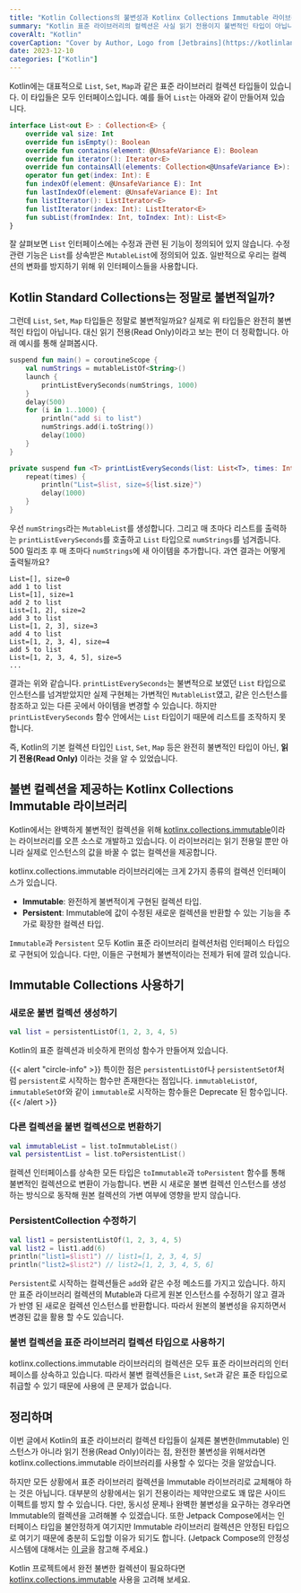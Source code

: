 ```yaml
---
title: "Kotlin Collections의 불변성과 Kotlinx Collections Immutable 라이브러리"
summary: "Kotlin 표준 라이브러리의 컬렉션은 사실 읽기 전용이지 불변적인 타입이 아닙니다. Kotlin에서 불변적인 컬렉션을 사용하는 방법에 대해서 알아봅니다."
coverAlt: "Kotlin"
coverCaption: "Cover by Author, Logo from [Jetbrains](https://kotlinlang.org/docs/kotlin-brand-assets.html)"
date: 2023-12-10
categories: ["Kotlin"]
---
```


Kotlin에는 대표적으로 `List`, `Set`, `Map`과 같은 표준 라이브러리 컬렉션 타입들이 있습니다.
이 타입들은 모두 인터페이스입니다.
예를 들어 `List`는 아래와 같이 만들어져 있습니다.

```kotlin
interface List<out E> : Collection<E> {
    override val size: Int
    override fun isEmpty(): Boolean
    override fun contains(element: @UnsafeVariance E): Boolean
    override fun iterator(): Iterator<E>
    override fun containsAll(elements: Collection<@UnsafeVariance E>): Boolean
    operator fun get(index: Int): E
    fun indexOf(element: @UnsafeVariance E): Int
    fun lastIndexOf(element: @UnsafeVariance E): Int
    fun listIterator(): ListIterator<E>
    fun listIterator(index: Int): ListIterator<E>
    fun subList(fromIndex: Int, toIndex: Int): List<E>
}
```

잘 살펴보면 `List` 인터페이스에는 수정과 관련 된 기능이 정의되어 있지 않습니다.
수정 관련 기능은 `List`를 상속받은 `MutableList`에 정의되어 있죠.
일반적으로 우리는 컬렉션의 변화를 방지하기 위해 위 인터페이스들을 사용합니다.

## Kotlin Standard Collections는 정말로 불변적일까?

그런데 `List`, `Set`, `Map` 타입들은 정말로 불변적일까요?
실제로 위 타입들은 완전히 불변적인 타입이 아닙니다.
대신 읽기 전용(Read Only)이라고 보는 편이 더 정확합니다.
아래 예시를 통해 살펴봅시다.

```kotlin
suspend fun main() = coroutineScope {
    val numStrings = mutableListOf<String>()
    launch {
        printListEverySeconds(numStrings, 1000)
    }
    delay(500)
    for (i in 1..1000) {
        println("add $i to list")
        numStrings.add(i.toString())
        delay(1000)
    }
}

private suspend fun <T> printListEverySeconds(list: List<T>, times: Int) {
    repeat(times) {
        println("List=$list, size=${list.size}")
        delay(1000)
    }
}
```

우선 `numStrings`라는 `MutableList`를 생성합니다.
그리고 매 초마다 리스트를 출력하는 `printListEverySeconds`를 호출하고 `List` 타입으로 `numStrings`를 넘겨줍니다.
500 밀리초 후 매 초마다 `numStrings`에 새 아이템을 추가합니다.
과연 결과는 어떻게 출력될까요?

```
List=[], size=0
add 1 to list
List=[1], size=1
add 2 to list
List=[1, 2], size=2
add 3 to list
List=[1, 2, 3], size=3
add 4 to list
List=[1, 2, 3, 4], size=4
add 5 to list
List=[1, 2, 3, 4, 5], size=5
...
```

결과는 위와 같습니다.
`printListEverySeconds`는 불변적으로 보였던 `List` 타입으로 인스턴스를 넘겨받았지만 실제 구현체는 가변적인 `MutableList`였고,
같은 인스턴스를 참조하고 있는 다른 곳에서 아이템을 변경할 수 있습니다.
하지만 `printListEverySeconds` 함수 안에서는 `List` 타입이기 때문에 리스트를 조작하지 못합니다.

즉, Kotlin의 기본 컬렉션 타입인 `List`, `Set`, `Map` 등은 완전히 불변적인 타입이 아닌, **읽기 전용(Read Only)** 이라는 것을 알 수 있었습니다.

## 불변 컬렉션을 제공하는 Kotlinx Collections Immutable 라이브러리

Kotlin에서는 완벽하게 불변적인 컬렉션을 위해 [kotlinx.collections.immutable](https://github.com/Kotlin/kotlinx.collections.immutable)이라는 라이브러리를 오픈 소스로 개발하고 있습니다.
이 라이브러리는 읽기 전용일 뿐만 아니라 실제로 인스턴스의 값을 바꿀 수 없는 컬렉션을 제공합니다.

kotlinx.collections.immutable 라이브러리에는 크게 2가지 종류의 컬렉션 인터페이스가 있습니다.

- **Immutable**: 완전하게 불변적이게 구현된 컬렉션 타입.
- **Persistent**: Immutable에 값이 수정된 새로운 컬렉션을 반환할 수 있는 기능을 추가로 확장한 컬렉션 타입.

`Immutable`과 `Persistent` 모두 Kotlin 표준 라이브러리 컬렉션처럼 인터페이스 타입으로 구현되어 있습니다.
다만, 이들은 구현체가 불변적이라는 전제가 뒤에 깔려 있습니다.

## Immutable Collections 사용하기

### 새로운 불변 컬렉션 생성하기

```kotlin
val list = persistentListOf(1, 2, 3, 4, 5)
```

Kotlin의 표준 컬렉션과 비슷하게 편의성 함수가 만들어져 있습니다.

{{< alert "circle-info" >}}
특이한 점은 `persistentListOf`나 `persistentSetOf`처럼 `persistent`로 시작하는 함수만 존재한다는 점입니다.
`immutableListOf`, `immutableSetOf`와 같이 `immutable`로 시작하는 함수들은 Deprecate 된 함수입니다.
{{< /alert >}}

### 다른 컬렉션을 불변 컬렉션으로 변환하기

```kotlin
val immutableList = list.toImmutableList()
val persistentList = list.toPersistentList()
```

컬렉션 인터페이스를 상속한 모든 타입은 `toImmutable`과 `toPersistent` 함수를 통해 불변적인 컬렉션으로 변환이 가능합니다.
변환 시 새로운 불변 컬렉션 인스턴스를 생성하는 방식으로 동작해 원본 컬렉션의 가변 여부에 영향을 받지 않습니다.

### PersistentCollection 수정하기

```kotlin
val list1 = persistentListOf(1, 2, 3, 4, 5)
val list2 = list1.add(6)
println("list1=$list1") // list1=[1, 2, 3, 4, 5]
println("list2=$list2") // list2=[1, 2, 3, 4, 5, 6]
```

`Persistent`로 시작하는 컬렉션들은 `add`와 같은 수정 메소드를 가지고 있습니다.
하지만 표준 라이브러리 컬렉션의 Mutable과 다르게 원본 인스턴스를 수정하기 않고 결과가 반영 된 새로운 컬렉션 인스턴스를 반환합니다.
따라서 원본의 불변성을 유지하면서 변경된 값을 활용 할 수도 있습니다.

### 불변 컬렉션을 표준 라이브러리 컬렉션 타입으로 사용하기

kotlinx.collections.immutable 라이브러리의 컬렉션은 모두 표준 라이브러리의 인터페이스를 상속하고 있습니다.
따라서 불변 컬렉션들은 `List`, `Set`과 같은 표준 타입으로 취급할 수 있기 때문에 사용에 큰 문제가 없습니다.

## 정리하며

이번 글에서 Kotlin의 표준 라이브러리 컬렉션 타입들이 실제론 불변한(Immutable) 인스턴스가 아니라 읽기 전용(Read Only)이라는 점, 완전한 불변성을 위해서라면 kotlinx.collections.immutable 라이브러리를 사용할 수 있다는 것을 알았습니다.

하지만 모든 상황에서 표준 라이브러리 컬렉션을 Immutable 라이브러리로 교체해야 하는 것은 아닙니다.
대부분의 상황에서는 읽기 전용이라는 제약만으로도 꽤 많은 사이드 이펙트를 방지 할 수 있습니다.
다만, 동시성 문제나 완벽한 불변성을 요구하는 경우라면 Immutable의 컬렉션을 고려해볼 수 있겠습니다.
또한 Jetpack Compose에서는 인터페이스 타입을 불안정하게 여기지만 Immutable 라이브러리 컬렉션은 안정된 타입으로 여기기 때문에 충분히 도입할 이유가 되기도 합니다.
(Jetpack Compose의 안정성 시스템에 대해서는 [이 글](https://cheonjaeung.com/posts/jetpack-compose-recomposition-and-stability-system)을 참고해 주세요.)

Kotlin 프로젝트에서 완전 불변한 컬렉션이 필요하다면 [kotlinx.collections.immutable](https://github.com/Kotlin/kotlinx.collections.immutable) 사용을 고려해 보세요.
